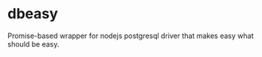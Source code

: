 dbeasy
=======

Promise-based wrapper for nodejs postgresql driver that makes easy what should be easy.

